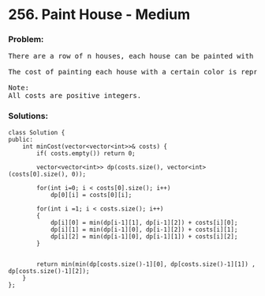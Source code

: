 # 256. Paint House - Medium

### Problem:
<pre>
There are a row of n houses, each house can be painted with one of the three colors: red, blue or green. The cost of painting each house with a certain color is different. You have to paint all the houses such that no two adjacent houses have the same color.

The cost of painting each house with a certain color is represented by a n x 3 cost matrix. For example, costs[0][0] is the cost of painting house 0 with color red; costs[1][2] is the cost of painting house 1 with color green, and so on... Find the minimum cost to paint all houses.

Note:
All costs are positive integers.
</pre>

### Solutions:

```
class Solution {
public:
    int minCost(vector<vector<int>>& costs) {
        if( costs.empty()) return 0;

        vector<vector<int>> dp(costs.size(), vector<int>(costs[0].size(), 0));

        for(int i=0; i < costs[0].size(); i++)
            dp[0][i] = costs[0][i];

        for(int i =1; i < costs.size(); i++)
        {
            dp[i][0] = min(dp[i-1][1], dp[i-1][2]) + costs[i][0];
            dp[i][1] = min(dp[i-1][0], dp[i-1][2]) + costs[i][1];
            dp[i][2] = min(dp[i-1][0], dp[i-1][1]) + costs[i][2];
        }


        return min(min(dp[costs.size()-1][0], dp[costs.size()-1][1]) , dp[costs.size()-1][2]);
    }
};
```
